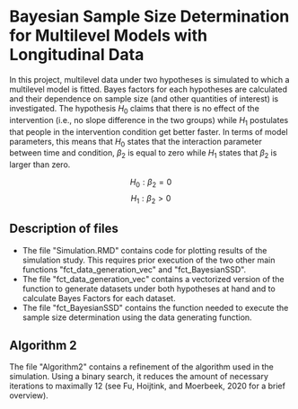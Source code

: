 # Bayesian Sample Size Determination for Multilevel Models with Longitudinal Data

In this project, multilevel data under two hypotheses is simulated to which a multilevel model is fitted. Bayes factors for each hypotheses are calculated and their dependence on sample size (and other quantities of interest) is investigated. The hypothesis $H_0$ claims that there is no effect of the intervention (i.e., no slope difference in the two groups) while $H_1$ postulates that people in the intervention condition get better faster. In terms of model parameters, this means that $H_0$ states that the interaction parameter between time and condition, $\beta_2$ is equal to zero while $H_1$ states that $\beta_2$ is larger than zero.

$$H_0: \beta_2=0$$ 
$$H_1: \beta_2>0$$

## Description of files

- The file "Simulation.RMD" contains code for plotting results of the simulation study. This requires prior execution of the two other main functions "fct_data_generation_vec" and "fct_BayesianSSD".
- The file "fct_data_generation_vec" contains a vectorized version of the function to generate datasets under both hypotheses at hand and to calculate Bayes Factors for each dataset.
- The file "fct_BayesianSSD" contains the function needed to execute the sample size determination using the data generating function. 

## Algorithm 2
The file "Algorithm2" contains a refinement of the algorithm used in the simulation. Using a binary search, it reduces the amount of necessary iterations to maximally 12 (see Fu, Hoijtink, and Moerbeek, 2020 for a brief overview). 





